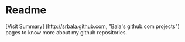# Readme

[Visit Summary] (http://srbala.github.com, "Bala's github.com projects") pages to know more about my github repositories.
